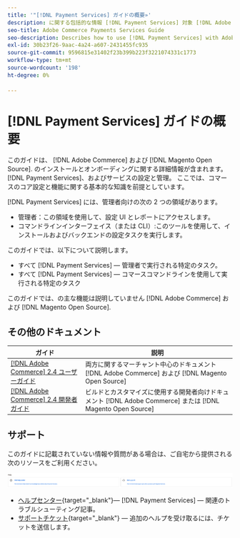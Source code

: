 ```yaml
---
title: '"[!DNL Payment Services] ガイドの概要»'
description: に関する包括的な情報 [!DNL Payment Services] 対象 [!DNL Adobe Commerce] および [!DNL Magento Open Source] 管理者（インストールとオンボーディングを含む）
seo-title: Adobe Commerce Payments Services Guide
seo-description: Describes how to use [!DNL Payment Services] with Adobe Commerce or [!DNL Magento Open Source].
exl-id: 30b23f26-9aac-4a24-a607-2431455fc935
source-git-commit: 9596815e31402f23b399b223f3221074331c1773
workflow-type: tm+mt
source-wordcount: '198'
ht-degree: 0%

---
```


# [!DNL Payment Services] ガイドの概要

このガイドは、 [!DNL Adobe Commerce] および [!DNL Magento Open Source]. のインストールとオンボーディングに関する詳細情報が含まれます。 [!DNL Payment Services]、およびサービスの設定と管理。 ここでは、コマースのコア設定と機能に関する基本的な知識を前提としています。

[!DNL Payment Services] には、管理者向けの次の 2 つの領域があります。

* 管理者：この領域を使用して、設定 UI とレポートにアクセスします。
* コマンドラインインターフェイス（または CLI）:このツールを使用して、インストールおよびバックエンドの設定タスクを実行します。

このガイドでは、以下について説明します。

* すべて [!DNL Payment Services] — 管理者で実行される特定のタスク。
* すべて [!DNL Payment Services] — コマースコマンドラインを使用して実行される特定のタスク

このガイドでは、の主な機能は説明していません [!DNL Adobe Commerce] および [!DNL Magento Open Source].

## その他のドキュメント

| ガイド | 説明 |
|------ | ----------- |
| [[!DNL Adobe Commerce] 2.4 ユーザーガイド](https://docs.magento.com/user-guide/) | 両方に関するマーチャント中心のドキュメント [!DNL Adobe Commerce] および [!DNL Magento Open Source] |
| [[!DNL Adobe Commerce] 2.4 開発者ガイド](https://devdocs.magento.com/) | ビルドとカスタマイズに使用する開発者向けドキュメント [!DNL Adobe Commerce] または [!DNL Magento Open Source] |

## サポート

このガイドに記載されていない情報や質問がある場合は、ご自宅から提供される次のリソースをご利用ください。

![ヘルプリソース](assets/help-resources.png)

* [ヘルプセンター](https://support.magento.com/hc/en-us){target=&quot;_blank&quot;}— [!DNL Payment Services] — 関連のトラブルシューティング記事。
* [サポートチケット](https://support.magento.com/hc/en-us/articles/360000913794#submit-ticket){target=&quot;_blank&quot;} — 追加のヘルプを受け取るには、チケットを送信します。
